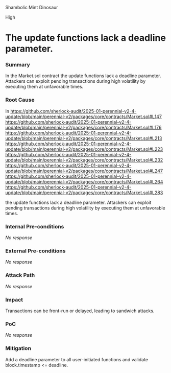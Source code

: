 Shambolic Mint Dinosaur

High

# The update functions lack a deadline parameter.

### Summary

In the Market.sol contract the update functions lack a deadline parameter. Attackers can exploit pending transactions during high volatility by executing them at unfavorable times.

### Root Cause

In 
https://github.com/sherlock-audit/2025-01-perennial-v2-4-update/blob/main/perennial-v2/packages/core/contracts/Market.sol#L147
https://github.com/sherlock-audit/2025-01-perennial-v2-4-update/blob/main/perennial-v2/packages/core/contracts/Market.sol#L176
https://github.com/sherlock-audit/2025-01-perennial-v2-4-update/blob/main/perennial-v2/packages/core/contracts/Market.sol#L213
https://github.com/sherlock-audit/2025-01-perennial-v2-4-update/blob/main/perennial-v2/packages/core/contracts/Market.sol#L223
https://github.com/sherlock-audit/2025-01-perennial-v2-4-update/blob/main/perennial-v2/packages/core/contracts/Market.sol#L232
https://github.com/sherlock-audit/2025-01-perennial-v2-4-update/blob/main/perennial-v2/packages/core/contracts/Market.sol#L247
https://github.com/sherlock-audit/2025-01-perennial-v2-4-update/blob/main/perennial-v2/packages/core/contracts/Market.sol#L264
https://github.com/sherlock-audit/2025-01-perennial-v2-4-update/blob/main/perennial-v2/packages/core/contracts/Market.sol#L283

 the update functions lack a deadline parameter. Attackers can exploit pending transactions during high volatility by executing them at unfavorable times.

### Internal Pre-conditions

_No response_

### External Pre-conditions

_No response_

### Attack Path

_No response_

### Impact

Transactions can be front-run or delayed, leading to sandwich attacks.

### PoC

_No response_

### Mitigation

Add a deadline parameter to all user-initiated functions and validate block.timestamp <= deadline.